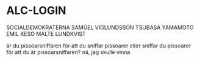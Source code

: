 # ALC-LOGIN
SOCIALDEMOKRATERNA
SAMÚEL VIGLUNDSSON TSUBASA YAMAMOTO
EMIL KESO
MALTE LUNDKVIST

är du pissoarsniffaren för att du sniffar pissoarer eller sniffar du pissoarer för att du är pissoarsniffaren?
nä, jag skulle vinna